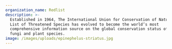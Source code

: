 ```yaml
---
organization_name: Redlist
description: >-
  Established in 1964, The International Union for Conservation of Nature’s Red
  List of Threatened Species has evolved to become the world’s most
  comprehensive information source on the global conservation status of animal,
  fungi and plant species.
image: /images/uploads/epinephelus-striatus.jpg
---
```


